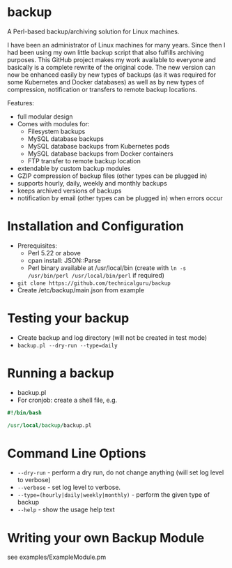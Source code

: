 # backup
A Perl-based backup/archiving solution for Linux machines.

I have been an administrator of Linux machines for many years. Since then I had been using my
own little backup script that also fulfills archiving purposes. This GitHub project makes
my work available to everyone and basically is a complete rewrite of the original code. The
new version can now be enhanced easily by new types of backups (as it was required for some
Kubernetes and Docker databases) as well as by new types of compression, notification or
transfers to remote backup locations. 

Features:
* full modular design
* Comes with modules for:
  * Filesystem backups
  * MySQL database backups
  * MySQL database backups from Kubernetes pods
  * MySQL database backups from Docker containers
  * FTP transfer to remote backup location
* extendable by custom backup modules
* GZIP compression of backup files (other types can be plugged in)
* supports hourly, daily, weekly and monthly backups
* keeps archived versions of backups
* notification by email (other types can be plugged in) when errors occur


# Installation and Configuration

* Prerequisites:
  * Perl 5.22 or above
  * cpan install: JSON::Parse
  * Perl binary available at /usr/local/bin (create with `ln -s /usr/bin/perl /usr/local/bin/perl` if required)
* `git clone https://github.com/technicalguru/backup`
* Create /etc/backup/main.json from example

# Testing your backup

* Create backup and log directory (will not be created in test mode)
* `backup.pl --dry-run --type=daily`

# Running a backup

* backup.pl
* For cronjob: create a shell file, e.g.

```perl
#!/bin/bash

/usr/local/backup/backup.pl
```

# Command Line Options

* `--dry-run` - perform a dry run, do not change anything (will set log level to verbose)
* `--verbose` - set log level to verbose. 
* `--type=(hourly|daily|weekly|monthly)` - perform the given type of backup
* `--help` - show the usage help text

# Writing your own Backup Module

see examples/ExampleModule.pm


